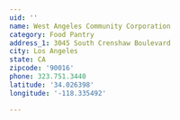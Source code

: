 ```yaml
---
uid: ''
name: West Angeles Community Corporation
category: Food Pantry
address_1: 3045 South Crenshaw Boulevard
city: Los Angeles
state: CA
zipcode: '90016'
phone: 323.751.3440
latitude: '34.026398'
longitude: '-118.335492'

---
```

